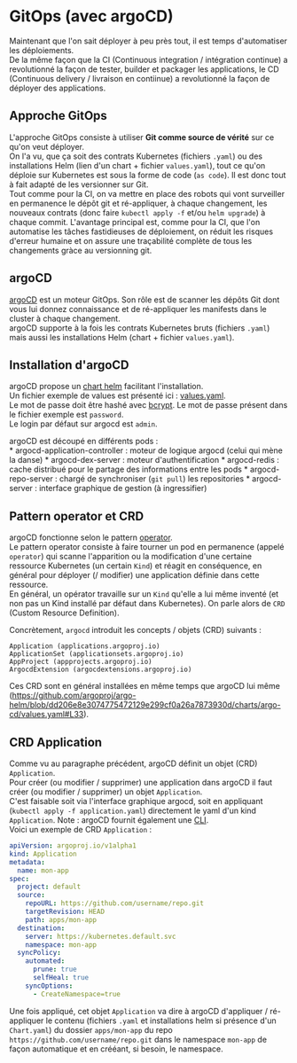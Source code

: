 # GitOps (avec argoCD)  
  
Maintenant que l'on sait déployer à peu près tout, il est temps d'automatiser les déploiements.  
De la même façon que la CI (Continuous integration / intégration continue) a revolutionné la façon de tester, builder et packager les applications, le CD (Continuous delivery / livraison en contiinue) a revolutionné la façon de déployer des applications.  

## Approche GitOps  

L'approche GitOps consiste à utiliser **Git comme source de vérité** sur ce qu'on veut déployer.  
On l'a vu, que ça soit des contrats Kubernetes (fichiers `.yaml`) ou des installations Helm (lien d'un chart + fichier `values.yaml`), tout ce qu'on déploie sur Kubernetes est sous la forme de code (`as code`). Il est donc tout à fait adapté de les versionner sur Git.  
Tout comme pour la CI, on va mettre en place des robots qui vont surveiller en permanence le dépôt git et ré-appliquer, à chaque changement, les nouveaux contrats (donc faire `kubectl apply -f` et/ou `helm upgrade`) à chaque commit. 
L'avantage principal est, comme pour la CI, que l'on automatise les tâches fastidieuses de déploiement, on réduit les risques d'erreur humaine et on assure une traçabilité complète de tous les changements gràce au versionning git.  

## argoCD 

[argoCD](https://github.com/argoproj/argo-cd) est un moteur GitOps. Son rôle est de scanner les dépôts Git dont vous lui donnez connaissance et de ré-appliquer les manifests dans le cluster à chaque changement.  
argoCD supporte à la fois les contrats Kubernetes bruts (fichiers `.yaml`) mais aussi les installations Helm (chart + fichier `values.yaml`).  

## Installation d'argoCD  

argoCD propose un [chart helm](https://github.com/argoproj/argo-helm/tree/main/charts/argo-cd) facilitant l'installation.  
Un fichier exemple de values est présenté ici : [values.yaml](values.yaml).  
Le mot de passe doit être hashé avec [bcrypt](https://bcrypt-generator.com/). Le mot de passe présent dans le fichier exemple est `password`.  
Le login par défaut sur argocd est `admin`.  

argoCD est découpé en différents pods :  
    * argocd-application-controller : moteur de logique argocd (celui qui mène la danse)
    * argocd-dex-server : moteur d'authentification
    * argocd-redis : cache distribué pour le partage des informations entre les pods
    * argocd-repo-server : chargé de synchroniser (`git pull`) les repositories
    * argocd-server : interface graphique de gestion (à ingressifier)

## Pattern operator et CRD  

argoCD fonctionne selon le pattern [operator](https://kubernetes.io/docs/concepts/extend-kubernetes/operator/).  
Le pattern operator consiste à faire tourner un pod en permanence (appelé `operator`) qui scanne l'apparition ou la modification d'une certaine ressource Kubernetes (un certain `Kind`) et réagit en conséquence, en général pour déployer (/ modifier) une application définie dans cette ressource.  
En général, un opérator travaille sur un `Kind` qu'elle a lui même inventé (et non pas un Kind installé par défaut dans Kubernetes). On parle alors de `CRD` (Custom Resource Definition).  

Concrètement, `argocd` introduit les concepts / objets (CRD) suivants :  
```
Application (applications.argoproj.io)                                   
ApplicationSet (applicationsets.argoproj.io)                                
AppProject (appprojects.argoproj.io)                                    
ArgocdExtension (argocdextensions.argoproj.io)
```  

Ces CRD sont en général installées en même temps que argoCD lui même (https://github.com/argoproj/argo-helm/blob/dd206e8e3074775472129e299cf0a26a7873930d/charts/argo-cd/values.yaml#L33).  

## CRD Application  

Comme vu au paragraphe précédent, argoCD définit un objet (CRD) `Application`.  
Pour créer (ou modifier / supprimer) une application dans argoCD il faut créer (ou modifier / supprimer) un objet `Application`.  
C'est faisable soit via l'interface graphique argocd, soit en appliquant (`kubectl apply -f application.yaml`) directement le yaml d'un kind `Application`. Note : argoCD fournit également une [CLI](https://argo-cd.readthedocs.io/en/latest/user-guide/commands/argocd/).  
Voici un exemple de CRD `Application` :  
```yaml
apiVersion: argoproj.io/v1alpha1
kind: Application
metadata:
  name: mon-app
spec:
  project: default
  source:
    repoURL: https://github.com/username/repo.git
    targetRevision: HEAD
    path: apps/mon-app
  destination:
    server: https://kubernetes.default.svc
    namespace: mon-app
  syncPolicy:
    automated:
      prune: true
      selfHeal: true
    syncOptions:
      - CreateNamespace=true
```  

Une fois appliqué, cet objet `Application` va dire à argoCD d'appliquer / ré-appliquer le contenu (fichiers `.yaml` et installations helm si présence d'un `Chart.yaml`) du dossier `apps/mon-app` du repo `https://github.com/username/repo.git` dans le namespace `mon-app` de façon automatique et en crééant, si besoin, le namespace.  

